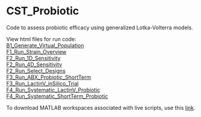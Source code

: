 # CST_Probiotic
Code to assess probiotic efficacy using generalized Lotka-Volterra models.

View html files for run code: <br />
[B1_Generate_Virtual_Population](http://htmlpreview.github.io/?https://github.com/chyylee/CST_Probiotic/blob/main/Run_Files/html_markdown_of_code/B1_Generate_Virtual_Population.html) <br />
[F1_Run_Strain_Overview](http://htmlpreview.github.io/?https://github.com/chyylee/CST_Probiotic/blob/main/Run_Files/html_markdown_of_code/F1_Run_Strain_Overview.html) <br />
[F2_Run_1D_Sensitivity](http://htmlpreview.github.io/?https://github.com/chyylee/CST_Probiotic/blob/main/Run_Files/html_markdown_of_code/F2_Run_1D_Sensitivity.html) <br />
[F2_Run_4D_Sensitivity](http://htmlpreview.github.io/?https://github.com/chyylee/CST_Probiotic/blob/main/Run_Files/html_markdown_of_code/F2_Run_4D_Sensitivity.html) <br />
[F2_Run_Select_Designs](http://htmlpreview.github.io/?https://github.com/chyylee/CST_Probiotic/blob/main/Run_Files/html_markdown_of_code/F2_Run_Select_Designs.html) <br />
[F3_Run_ABX_Probiotic_ShortTerm](http://htmlpreview.github.io/?https://github.com/chyylee/CST_Probiotic/blob/main/Run_Files/html_markdown_of_code/F3_Run_ABX_Probiotic_ShortTerm.html) <br />
[F3_Run_LactinV_inSilico_Trial](http://htmlpreview.github.io/?https://github.com/chyylee/CST_Probiotic/blob/main/Run_Files/html_markdown_of_code/F3_Run_LactinV_inSilico_Trial.html) <br />
[F4_Run_Systematic_LactinV_Probiotic](http://htmlpreview.github.io/?https://github.com/chyylee/CST_Probiotic/blob/main/Run_Files/html_markdown_of_code/F4_Run_Systematic_LactinV_Probiotic.html) <br />
[F4_Run_Systematic_ShortTerm_Probiotic](http://htmlpreview.github.io/?https://github.com/chyylee/CST_Probiotic/blob/main/Run_Files/html_markdown_of_code/F4_Run_Systematic_ShortTerm_Probiotic.html) <br />

To download MATLAB workspaces associated with live scripts, use this [link](https://drive.google.com/drive/folders/10CxDz4OaWOI_lzQqio66BeOr142gKWaa?usp=sharing).

